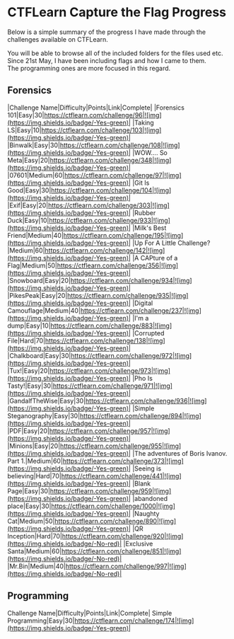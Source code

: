 # CTFLearn Capture the Flag Progress

Below is a simple summary of the progress I have made through the challenges available on CTFLearn.

You will be able to browse all of the included folders for the files used etc. Since 21st May, I have been including flags and how I came to them.  
The programming ones are more focused in this regard.

## Forensics
|Challenge Name|Difficulty|Points|Link|Complete|
|Forensics 101|Easy|30|https://ctflearn.com/challenge/96|![img](https://img.shields.io/badge/-Yes-green)|
|Taking LS|Easy|10|https://ctflearn.com/challenge/103|![img](https://img.shields.io/badge/-Yes-green)|
|Binwalk|Easy|30|https://ctflearn.com/challenge/108|![img](https://img.shields.io/badge/-Yes-green)|
|WOW.... So Meta|Easy|20|https://ctflearn.com/challenge/348|![img](https://img.shields.io/badge/-Yes-green)|
|07601|Medium|60|https://ctflearn.com/challenge/97|![img](https://img.shields.io/badge/-Yes-green)|
|Git Is Good|Easy|30|https://ctflearn.com/challenge/104|![img](https://img.shields.io/badge/-Yes-green)|
|Exif|Easy|20|https://ctflearn.com/challenge/303|![img](https://img.shields.io/badge/-Yes-green)|
|Rubber Duck|Easy|10|https://ctflearn.com/challenge/933|![img](https://img.shields.io/badge/-Yes-green)|
|Milk's Best Friend|Medium|40|https://ctflearn.com/challenge/195|![img](https://img.shields.io/badge/-Yes-green)|
|Up For A Little Challenge?|Medium|60|https://ctflearn.com/challenge/142|![img](https://img.shields.io/badge/-Yes-green)|
|A CAPture of a Flag|Medium|50|https://ctflearn.com/challenge/356|![img](https://img.shields.io/badge/-Yes-green)|
|Snowboard|Easy|20|https://ctflearn.com/challenge/934|![img](https://img.shields.io/badge/-Yes-green)|
|PikesPeak|Easy|20|https://ctflearn.com/challenge/935|![img](https://img.shields.io/badge/-Yes-green)|
|Digital Camouflage|Medium|40|https://ctflearn.com/challenge/237|![img](https://img.shields.io/badge/-Yes-green)|
|I'm a dump|Easy|10|https://ctflearn.com/challenge/883|![img](https://img.shields.io/badge/-Yes-green)|
|Corrupted File|Hard|70|https://ctflearn.com/challenge/138|![img](https://img.shields.io/badge/-Yes-green)|
|Chalkboard|Easy|30|https://ctflearn.com/challenge/972|![img](https://img.shields.io/badge/-Yes-green)|
|Tux!|Easy|20|https://ctflearn.com/challenge/973|![img](https://img.shields.io/badge/-Yes-green)|
|Pho Is Tasty!|Easy|30|https://ctflearn.com/challenge/971|![img](https://img.shields.io/badge/-Yes-green)|
|GandalfTheWise|Easy|30|https://ctflearn.com/challenge/936|![img](https://img.shields.io/badge/-Yes-green)|
|Simple Steganography|Easy|30|https://ctflearn.com/challenge/894|![img](https://img.shields.io/badge/-Yes-green)|
|PDF|Easy|20|https://ctflearn.com/challenge/957|![img](https://img.shields.io/badge/-Yes-green)|
|Minions|Easy|20|https://ctflearn.com/challenge/955|![img](https://img.shields.io/badge/-Yes-green)|
|The adventures of Boris Ivanov. Part 1.|Medium|60|https://ctflearn.com/challenge/373|![img](https://img.shields.io/badge/-Yes-green)|
|Seeing is believing|Hard|70|https://ctflearn.com/challenge/441|![img](https://img.shields.io/badge/-Yes-green)|
|Blank Page|Easy|30|https://ctflearn.com/challenge/959|![img](https://img.shields.io/badge/-Yes-green)|
|abandoned place|Easy|30|https://ctflearn.com/challenge/1000|![img](https://img.shields.io/badge/-Yes-green)|
|Naughty Cat|Medium|50|https://ctflearn.com/challenge/890|![img](https://img.shields.io/badge/-Yes-green)|
|QR Inception|Hard|70|https://ctflearn.com/challenge/920|![img](https://img.shields.io/badge/-No-red)|
|Exclusive Santa|Medium|60|https://ctflearn.com/challenge/851|![img](https://img.shields.io/badge/-No-red)|
|Mr.Bin|Medium|40|https://ctflearn.com/challenge/997|![img](https://img.shields.io/badge/-No-red)|

## Programming
Challenge Name|Difficulty|Points|Link|Complete|
Simple Programming|Easy|30|https://ctflearn.com/challenge/174|![img](https://img.shields.io/badge/-Yes-green)|
